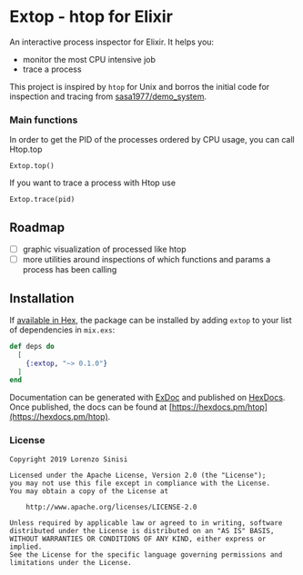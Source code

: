 # Extop - htop for Elixir

An interactive process inspector for Elixir. It helps you:

- monitor the most CPU intensive job
- trace a process

This project is inspired by `htop` for Unix and borros the initial code for inspection and tracing from [sasa1977/demo_system](https://github.com/sasa1977/demo_system).

### Main functions

In order to get the PID of the processes ordered by CPU usage, you can call Htop.top

```
Extop.top()
```

If you want to trace a process with Htop use

```
Extop.trace(pid)
```

## Roadmap

- [ ] graphic visualization of processed like htop
- [ ] more utilities around inspections of which functions and params a process has been calling 

## Installation

If [available in Hex](https://hex.pm/docs/publish), the package can be installed
by adding `extop` to your list of dependencies in `mix.exs`:

```elixir
def deps do
  [
    {:extop, "~> 0.1.0"}
  ]
end
```

Documentation can be generated with [ExDoc](https://github.com/elixir-lang/ex_doc)
and published on [HexDocs](https://hexdocs.pm). Once published, the docs can
be found at [https://hexdocs.pm/htop](https://hexdocs.pm/htop).

### License

```
Copyright 2019 Lorenzo Sinisi

Licensed under the Apache License, Version 2.0 (the "License");
you may not use this file except in compliance with the License.
You may obtain a copy of the License at

    http://www.apache.org/licenses/LICENSE-2.0

Unless required by applicable law or agreed to in writing, software
distributed under the License is distributed on an "AS IS" BASIS,
WITHOUT WARRANTIES OR CONDITIONS OF ANY KIND, either express or implied.
See the License for the specific language governing permissions and
limitations under the License.

```
